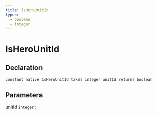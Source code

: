 ```yaml
---
title: IsHeroUnitId
types:
  - boolean
  - integer
---
```


# IsHeroUnitId

## Declaration

```jass
constant native IsHeroUnitId takes integer unitId returns boolean
```

## Parameters
unitId `integer`
: 
